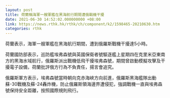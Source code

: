 ```yaml
---
layout: post
title: 荷蘭稱海軍一艘軍艦在黑海航行期間遭俄戰機干擾
date: 2021-06-30 14:52:02.000000000 +08:00
link: https://news.rthk.hk/rthk/ch/component/k2/1598465-20210630.htm
categories: rthk
---
```


荷蘭表示，海軍一艘軍艦在黑海航行期間，遭到俄羅斯戰機干擾達5小時。

荷蘭國防部表示，巡防艦埃弗森號與英國保衛者號驅逐艦上星期四在克里米亞東南方的黑海水域航行，俄羅斯派出戰機低飛干擾埃弗森號，期間曾啟動模擬攻擊及干擾電子設備，荷蘭批評俄方行為不負責任，揚言會追究。

俄羅斯軍方表示，埃弗森號當時朝向克赤海峽方向前進，俄羅斯黑海艦隊出動蘇-30戰機及蘇-24轟炸機，防止俄羅斯領海邊界遭侵犯，強調戰機一直與埃弗森號保持安全距離，按照國際規則飛行。
